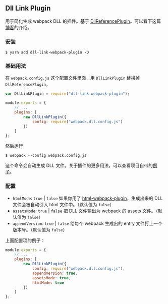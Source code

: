 ## Dll Link Plugin

用于简化生成 webpack DLL 的插件。基于 [DllReferencePlugin](https://webpack.js.org/plugins/dll-plugin/#dllreferenceplugin)。可以看下这篇[博客](http://www.jianshu.com/p/a5b3c2284bb6)的介绍。

### 安装

```
$ yarn add dll-link-webpack-plugin -D
```

### 基础用法

在 `webpack.config.js` 这个配置文件里面，用 `DllLinkPlugin` 替换掉 `DllReferencePlugin`。

```js
var DllLinkPlugin = require("dll-link-webpack-plugin");

module.exports = {
    // ...
    plugins: [
        new DllLinkPlugin({
            config: require("webpack.dll.config.js")
        })
    ]
};
```

然后运行

```
$ webpack --config webpack.config.js
```

这个命令会自动生成 DLL 文件。关于插件的更多用法，可以查看项目自带的[例子](https://github.com/clinyong/dll-link-webpack-plugin/tree/master/examples)。

### 配置

*   `htmlMode`: `true` | `false` 如果你用了 [html-webpack-plugin](https://github.com/jantimon/html-webpack-plugin)，生成出来的 DLL 文件会被自动引入 html 文件中。（默认值为 `false`）
*   `assetsMode`: `true` | `false` 把 DLL 文件输出为 webpack 的 assets 文件。（默认值为 `false`）
*   `appendVersion`: `true` | `false` 给每个 webpack 生成出的 entry 文件打上一个版本号。（默认值为 `false`）

上面配置项的例子：

```js
module.exports = {
    // ...
    plugins: [
        new DllLinkPlugin({
            config: require("webpack.dll.config.js"),
            appendVersion: true,
            assetsMode: true,
            htmlMode: true
        })
    ]
};
```
